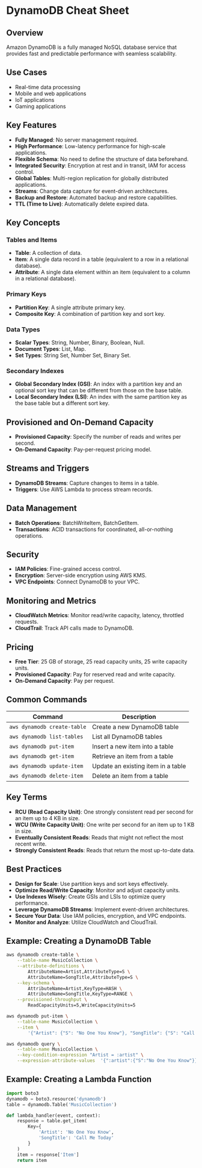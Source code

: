 # DynamoDB Cheat Sheet

## Overview
Amazon DynamoDB is a fully managed NoSQL database service that provides fast and predictable performance with seamless scalability.

## Use Cases
- Real-time data processing
- Mobile and web applications
- IoT applications
- Gaming applications

## Key Features
- **Fully Managed**: No server management required.
- **High Performance**: Low-latency performance for high-scale applications.
- **Flexible Schema**: No need to define the structure of data beforehand.
- **Integrated Security**: Encryption at rest and in transit, IAM for access control.
- **Global Tables**: Multi-region replication for globally distributed applications.
- **Streams**: Change data capture for event-driven architectures.
- **Backup and Restore**: Automated backup and restore capabilities.
- **TTL (Time to Live)**: Automatically delete expired data.

## Key Concepts

### Tables and Items
- **Table**: A collection of data.
- **Item**: A single data record in a table (equivalent to a row in a relational database).
- **Attribute**: A single data element within an item (equivalent to a column in a relational database).

### Primary Keys
- **Partition Key**: A single attribute primary key.
- **Composite Key**: A combination of partition key and sort key.

### Data Types
- **Scalar Types**: String, Number, Binary, Boolean, Null.
- **Document Types**: List, Map.
- **Set Types**: String Set, Number Set, Binary Set.

### Secondary Indexes
- **Global Secondary Index (GSI)**: An index with a partition key and an optional sort key that can be different from those on the base table.
- **Local Secondary Index (LSI)**: An index with the same partition key as the base table but a different sort key.

## Provisioned and On-Demand Capacity
- **Provisioned Capacity**: Specify the number of reads and writes per second.
- **On-Demand Capacity**: Pay-per-request pricing model.

## Streams and Triggers
- **DynamoDB Streams**: Capture changes to items in a table.
- **Triggers**: Use AWS Lambda to process stream records.

## Data Management
- **Batch Operations**: BatchWriteItem, BatchGetItem.
- **Transactions**: ACID transactions for coordinated, all-or-nothing operations.

## Security
- **IAM Policies**: Fine-grained access control.
- **Encryption**: Server-side encryption using AWS KMS.
- **VPC Endpoints**: Connect DynamoDB to your VPC.

## Monitoring and Metrics
- **CloudWatch Metrics**: Monitor read/write capacity, latency, throttled requests.
- **CloudTrail**: Track API calls made to DynamoDB.

## Pricing
- **Free Tier**: 25 GB of storage, 25 read capacity units, 25 write capacity units.
- **Provisioned Capacity**: Pay for reserved read and write capacity.
- **On-Demand Capacity**: Pay per request.

## Common Commands
| Command                                              | Description                                     |
|------------------------------------------------------|-------------------------------------------------|
| `aws dynamodb create-table`                          | Create a new DynamoDB table                     |
| `aws dynamodb list-tables`                           | List all DynamoDB tables                        |
| `aws dynamodb put-item`                              | Insert a new item into a table                  |
| `aws dynamodb get-item`                              | Retrieve an item from a table                   |
| `aws dynamodb update-item`                           | Update an existing item in a table              |
| `aws dynamodb delete-item`                           | Delete an item from a table                     |

## Key Terms
- **RCU (Read Capacity Unit)**: One strongly consistent read per second for an item up to 4 KB in size.
- **WCU (Write Capacity Unit)**: One write per second for an item up to 1 KB in size.
- **Eventually Consistent Reads**: Reads that might not reflect the most recent write.
- **Strongly Consistent Reads**: Reads that return the most up-to-date data.

## Best Practices
- **Design for Scale**: Use partition keys and sort keys effectively.
- **Optimize Read/Write Capacity**: Monitor and adjust capacity units.
- **Use Indexes Wisely**: Create GSIs and LSIs to optimize query performance.
- **Leverage DynamoDB Streams**: Implement event-driven architectures.
- **Secure Your Data**: Use IAM policies, encryption, and VPC endpoints.
- **Monitor and Analyze**: Utilize CloudWatch and CloudTrail.

## Example: Creating a DynamoDB Table
```bash
aws dynamodb create-table \
    --table-name MusicCollection \
    --attribute-definitions \
        AttributeName=Artist,AttributeType=S \
        AttributeName=SongTitle,AttributeType=S \
    --key-schema \
        AttributeName=Artist,KeyType=HASH \
        AttributeName=SongTitle,KeyType=RANGE \
    --provisioned-throughput \
        ReadCapacityUnits=5,WriteCapacityUnits=5

aws dynamodb put-item \
    --table-name MusicCollection \
    --item \
        '{"Artist": {"S": "No One You Know"}, "SongTitle": {"S": "Call Me Today"}, "AlbumTitle": {"S": "Somewhat Famous"}}'

aws dynamodb query \
    --table-name MusicCollection \
    --key-condition-expression "Artist = :artist" \
    --expression-attribute-values  '{":artist":{"S":"No One You Know"}}'
```

## Example: Creating a Lambda Function
```python
import boto3
dynamodb = boto3.resource('dynamodb')
table = dynamodb.Table('MusicCollection')

def lambda_handler(event, context):
    response = table.get_item(
        Key={
            'Artist': 'No One You Know',
            'SongTitle': 'Call Me Today'
        }
    )
    item = response['Item']
    return item
```